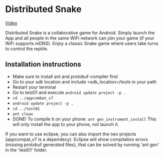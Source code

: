 # Distributed Snake

[Video](https://www.youtube.com/watch?v=mM66cg8x3Oc)

Distributed Snake is a collaborative game for Android. Simply launch the App and all
people in the same WiFi network can join your game (if your WiFi supports mDNS). Enjoy
a classic Snake game where users take turns to control the reptile.

## Installation instructions 
 
- Make sure to install ant and protobuf-compiler first
- Go to your sdk location and include <sdk_location>/tools in your path
- Restart your terminal
- Go to test01 and execute ```android update project -p .```
- ```cd ../appcombat_v7```
- ```android update project -p .```
- ```cd ../test01```
- ```ant clean```
- DONE! To compile it on your phone: ```ant gen_instrument_install```
This will only install the app to your phone, not launch it.

If you want to use eclipse, you can also import the two projects (appcompat_v7 is a dependecy). Eclipse will show compilation errors (missing protobuf generated files), that can be solved by running 'ant gen' in the 'test01' folder.
